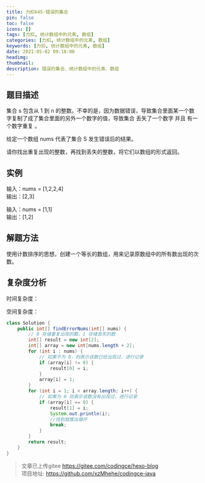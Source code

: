 ```yaml
---
title: 力扣645-错误的集合
pin: false
toc: false
icons: []
tags: [力扣, 统计数组中的元素, 数组]
categories: [力扣, 统计数组中的元素, 数组]
keywords: [力扣, 统计数组中的元素, 数组]
date: 2021-05-02 09:18:00
headimg: 
thumbnail: 
description: 错误的集合、统计数组中的元素、数组
---
```

## 题目描述
集合 s 包含从 1 到 n 的整数。不幸的是，因为数据错误，导致集合里面某一个数字复制了成了集合里面的另外一个数字的值，导致集合 丢失了一个数字 并且 有一个数字重复 。

给定一个数组 nums 代表了集合 S 发生错误后的结果。

请你找出重复出现的整数，再找到丢失的整数，将它们以数组的形式返回。

## 实例
输入：nums = [1,2,2,4]      
输出：[2,3]     

输入：nums = [1,1]    
输出：[1,2]         


## 解题方法
使用计数排序的思想，创建一个等长的数组，用来记录原数组中的所有数出现的次数。


## 复杂度分析

时间复杂度：

空间复杂度：

```java
class Solution {
    public int[] findErrorNums(int[] nums) {
        // 0 存储重复出现的数，1 存储丢失的数
        int[] result = new int[2];
        int[] array = new int[nums.length + 2];
        for (int i : nums) {
            // 如果不为 0，则表示该数已经出现过，进行记录
            if (array[i] != 0) {
                result[0] = i;
            }
            array[i] = 1;
        }
        for (int i = 1; i < array.length; i++) {
            // 如果为 0 则表示该数没有出现过，进行记录
            if (array[i] == 0) {
                result[1] = i;
                System.out.println(i);
                //找到就推出循环
                break;
            }
        }
        return result;
    }
}
```

>文章已上传gitee https://gitee.com/codingce/hexo-blog   
>项目地址: https://github.com/xzMhehe/codingce-java